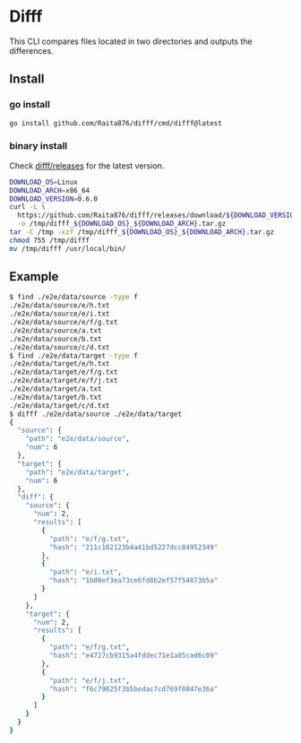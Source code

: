 # Difff

This CLI compares files located in two directories and outputs the differences.

## Install

### go install

```bash
go install github.com/Raita876/difff/cmd/difff@latest
```

### binary install

Check [difff/releases](https://github.com/Raita876/difff/releases) for the latest version.

```bash
DOWNLOAD_OS=Linux
DOWNLOAD_ARCH=x86_64
DOWNLOAD_VERSION=0.6.0
curl -L \
  https://github.com/Raita876/difff/releases/download/${DOWNLOAD_VERSION}/difff_${DOWNLOAD_OS}_${DOWNLOAD_ARCH}.tar.gz \
  -o /tmp/difff_${DOWNLOAD_OS}_${DOWNLOAD_ARCH}.tar.gz
tar -C /tmp -xzf /tmp/difff_${DOWNLOAD_OS}_${DOWNLOAD_ARCH}.tar.gz
chmod 755 /tmp/difff
mv /tmp/difff /usr/local/bin/
```

## Example

```bash
$ find ./e2e/data/source -type f
./e2e/data/source/e/h.txt
./e2e/data/source/e/i.txt
./e2e/data/source/e/f/g.txt
./e2e/data/source/a.txt
./e2e/data/source/b.txt
./e2e/data/source/c/d.txt
$ find ./e2e/data/target -type f
./e2e/data/target/e/h.txt
./e2e/data/target/e/f/g.txt
./e2e/data/target/e/f/j.txt
./e2e/data/target/a.txt
./e2e/data/target/b.txt
./e2e/data/target/c/d.txt
$ difff ./e2e/data/source ./e2e/data/target
{
  "source": {
    "path": "e2e/data/source",
    "num": 6
  },
  "target": {
    "path": "e2e/data/target",
    "num": 6
  },
  "diff": {
    "source": {
      "num": 2,
      "results": [
        {
          "path": "e/f/g.txt",
          "hash": "211c102123b4a41bd5227dcc84952349"
        },
        {
          "path": "e/i.txt",
          "hash": "1b08ef3ea73ce6fd8b2ef57f54073b5a"
        }
      ]
    },
    "target": {
      "num": 2,
      "results": [
        {
          "path": "e/f/g.txt",
          "hash": "e4727cb9315a4fddec71e1a85cad6c09"
        },
        {
          "path": "e/f/j.txt",
          "hash": "f6c79025f3b5bedac7cd769f0847e36a"
        }
      ]
    }
  }
}
```
